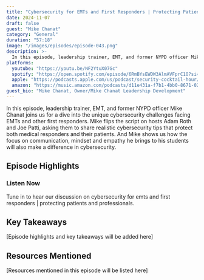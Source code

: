 ```yaml
---
title: "Cybersecurity for EMTs and First Responders | Protecting Patients and Professionals"
date: 2024-11-07
draft: false
guest: "Mike Chanat"
category: "General"
duration: "57:18"
image: "/images/episodes/episode-043.png"
description: >-
  In this episode, leadership trainer, EMT, and former NYPD officer Mike Chanat joins us for a dive into the unique cybersecurity challenges facing EMTs and other first responders. Mike flips the script on hosts Adam Roth and Joe Patti, asking them to share realistic cybersecurity tips that protect both medical responders and their patients. And Mike shows us how the focus on communication, mindset and empathy he brings to his students will also make a difference in cybersecurity.
platforms:
  youtube: "https://youtu.be/NF2YtuX07Gc"
  spotify: "https://open.spotify.com/episode/6RmBYsEWDW3AlmAVFprC1O?si=ac5b3c9e013f40ea"
  apple: "https://podcasts.apple.com/us/podcast/security-cocktail-hour/id1679376200?i=1000676071354"
  amazon: "https://music.amazon.com/podcasts/d11e431a-f7b1-4bb0-8671-024afce9ade6/security-cocktail-hour"
guest_bio: "Mike Chanat, Owner/Mike Chanat Leadership Development"
---
```


In this episode, leadership trainer, EMT, and former NYPD officer Mike Chanat joins us for a dive into the unique cybersecurity challenges facing EMTs and other first responders. Mike flips the script on hosts Adam Roth and Joe Patti, asking them to share realistic cybersecurity tips that protect both medical responders and their patients. And Mike shows us how the focus on communication, mindset and empathy he brings to his students will also make a difference in cybersecurity.

## Episode Highlights

### Listen Now

Tune in to hear our discussion on cybersecurity for emts and first responders | protecting patients and professionals.

## Key Takeaways

[Episode highlights and key takeaways will be added here]

## Resources Mentioned

[Resources mentioned in this episode will be listed here]




